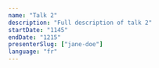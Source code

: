 ```yaml
---
name: "Talk 2"
description: "Full description of talk 2"
startDate: "1145"
endDate: "1215"
presenterSlug: ["jane-doe"]
language: "fr"
---
```

